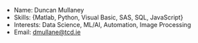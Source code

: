 - Name:       Duncan Mullaney
- Skills:     {Matlab, Python, Visual Basic, SAS, SQL, JavaScript}
- Interests:  Data Science, ML/AI, Automation, Image Processing
- Email:      dmullane@tcd.ie

<!---
DuncanMullaney1997/DuncanMullaney1997 is a ✨ special ✨ repository because its `README.md` (this file) appears on your GitHub profile.
You can click the Preview link to take a look at your changes.
--->
